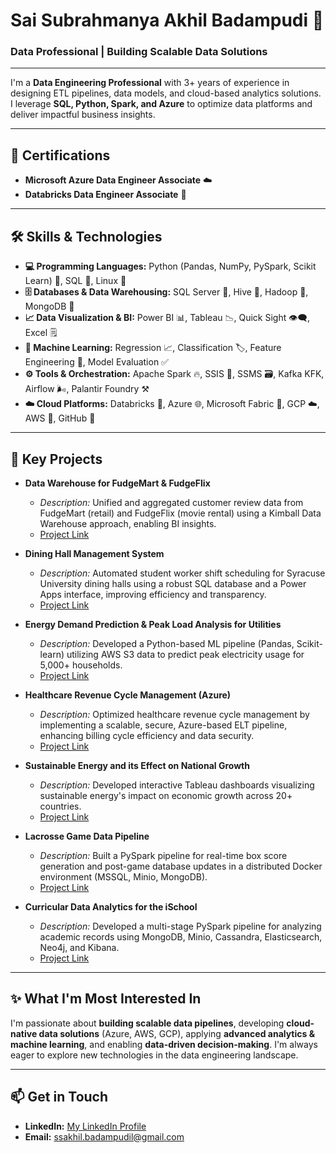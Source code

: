 # Sai Subrahmanya Akhil Badampudi 👋

### Data Professional | Building Scalable Data Solutions

---

I'm a **Data Engineering Professional** with 3+ years of experience in designing ETL pipelines, data models, and cloud-based analytics solutions. I leverage **SQL, Python, Spark, and Azure** to optimize data platforms and deliver impactful business insights.

---

## 🌟 Certifications

* **Microsoft Azure Data Engineer Associate** ☁️
* **Databricks Data Engineer Associate** 🧱

---

## 🛠️ Skills & Technologies

* **💻 Programming Languages:** Python (Pandas, NumPy, PySpark, Scikit Learn) 🐍, SQL 📜, Linux 🐧
* **🗄️ Databases & Data Warehousing:** SQL Server 💾, Hive 🐝, Hadoop 🐘, MongoDB 🍃
* **📈 Data Visualization & BI:** Power BI 📊, Tableau 📉, Quick Sight 👁️‍🗨️, Excel 🗒️
* **🤖 Machine Learning:** Regression 📈, Classification 🏷️, Feature Engineering 🔧, Model Evaluation ✅
* **⚙️ Tools & Orchestration:** Apache Spark 🔥, SSIS 🔄, SSMS 🗃️, Kafka KFK, Airflow 🌬️, Palantir Foundry ⚒️
* **☁️ Cloud Platforms:** Databricks 🧱, Azure 🌐, Microsoft Fabric 🧵, GCP ☁️, AWS 🚀, GitHub 🐙

---

## 🚀 Key Projects

* **Data Warehouse for FudgeMart & FudgeFlix**
    * *Description:* Unified and aggregated customer review data from FudgeMart (retail) and FudgeFlix (movie rental) using a Kimball Data Warehouse approach, enabling BI insights.
    * [Project Link](https://github.com/SaiAkhilBadampudi/Merger-of-Fudgemart-and-FudgeFlix---Data-Warehousing)
      
* **Dining Hall Management System**
    * *Description:* Automated student worker shift scheduling for Syracuse University dining halls using a robust SQL database and a Power Apps interface, improving efficiency and transparency.
    * [Project Link](https://github.com/SaiAkhilBadampudi/Dining-Hall-Management-System---DBMS)

* **Energy Demand Prediction & Peak Load Analysis for Utilities**
    * *Description:* Developed a Python-based ML pipeline (Pandas, Scikit-learn) utilizing AWS S3 data to predict peak electricity usage for 5,000+ households.
    * [Project Link](https://github.com/SaiAkhilBadampudi/SC-Energy-Analysis-IDS)

* **Healthcare Revenue Cycle Management (Azure)**
    * *Description:* Optimized healthcare revenue cycle management by implementing a scalable, secure, Azure-based ELT pipeline, enhancing billing cycle efficiency and data security.
    * [Project Link](https://github.com/SaiAkhilBadampudi/Azure-Data-Engineering-Project)

* **Sustainable Energy and its Effect on National Growth**
    * *Description:* Developed interactive Tableau dashboards visualizing sustainable energy's impact on economic growth across 20+ countries.
    * [Project Link](https://github.com/SaiAkhilBadampudi/Sustainable-Energy-and-its-Effect-on-National-Growth)
 
* **Lacrosse Game Data Pipeline**
    * *Description:* Built a PySpark pipeline for real-time box score generation and post-game database updates in a distributed Docker environment (MSSQL, Minio, MongoDB).
    * [Project Link](https://github.com/SaiAkhilBadampudi/Lacrosse-game-stream---BigData)

* **Curricular Data Analytics for the iSchool**
    * *Description:* Developed a multi-stage PySpark pipeline for analyzing academic records using MongoDB, Minio, Cassandra, Elasticsearch, Neo4j, and Kibana.
    * [Project Link](https://github.com/SaiAkhilBadampudi/Course-Registration---BigData)





---

## ✨ What I'm Most Interested In

I'm passionate about **building scalable data pipelines**, developing **cloud-native data solutions** (Azure, AWS, GCP), applying **advanced analytics & machine learning**, and enabling **data-driven decision-making**. I'm always eager to explore new technologies in the data engineering landscape.

---

## 📫 Get in Touch

* **LinkedIn:** [My LinkedIn Profile](https://www.linkedin.com/in/ss-akhil-badampudi//)
* **Email:** ssakhil.badampudil@gmail.com
